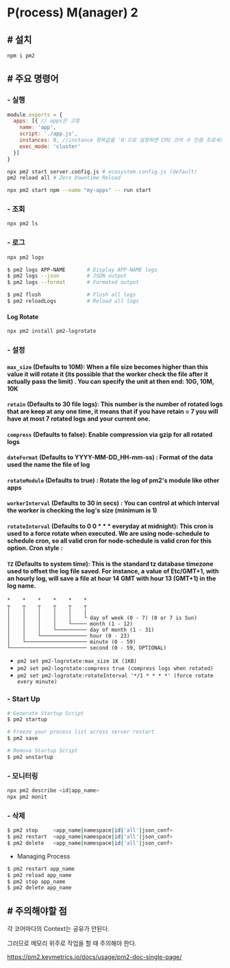 # P(rocess) M(anager) 2

## # 설치
```bash
npm i pm2
```

## # 주요 명령어

### - 실행 

```js
module.exports = {
  apps: [{ // apps은 고정
    name: 'app',
    script: './app.js',
    instances: 0, //instance 항목값을 '0'으로 설정하면 CPU 코어 수 만큼 프로세스를 생성하겠다는 뜻
    exec_mode: 'cluster'
  }]
}
```

```bash
npx pm2 start server.config.js # ecosystem.config.js (default)
pm2 reload all # Zero Downtime Reload

npx pm2 start npm --name "my-apps" -- run start
```

### - 조회 

```bash
npx pm2 ls
```

### - 로그

```sh
npx pm2 logs
```

```sh
$ pm2 logs APP-NAME       # Display APP-NAME logs
$ pm2 logs --json         # JSON output
$ pm2 logs --format       # Formated output

$ pm2 flush               # Flush all logs
$ pm2 reloadLogs          # Reload all logs
```

#### Log Rotate

```sh
npx pm2 install pm2-logrotate
```



### - 설정

#### `max_size` (Defaults to 10M): When a file size becomes higher than this value it will rotate it (its possible that the worker check the file after it actually pass the limit) . You can specify the unit at then end: 10G, 10M, 10K
#### `retain` (Defaults to 30 file logs): This number is the number of rotated logs that are keep at any one time, it means that if you have retain = 7 you will have at most 7 rotated logs and your current one.
#### `compress` (Defaults to false): Enable compression via gzip for all rotated logs
#### `dateFormat` (Defaults to YYYY-MM-DD_HH-mm-ss) : Format of the data used the name the file of log
#### `rotateModule` (Defaults to true) : Rotate the log of pm2's module like other apps
#### `workerInterval` (Defaults to 30 in secs) : You can control at which interval the worker is checking the log's size (minimum is 1)
#### `rotateInterval` (Defaults to 0 0 * * * everyday at midnight): This cron is used to a force rotate when executed. We are using node-schedule to schedule cron, so all valid cron for node-schedule is valid cron for this option. Cron style :
#### `TZ` (Defaults to system time): This is the standard tz database timezone used to offset the log file saved. For instance, a value of Etc/GMT+1, with an hourly log, will save a file at hour 14 GMT with hour 13 (GMT+1) in the log name.

```
*    *    *    *    *    *
┬    ┬    ┬    ┬    ┬    ┬
│    │    │    │    │    |
│    │    │    │    │    └ day of week (0 - 7) (0 or 7 is Sun)
│    │    │    │    └───── month (1 - 12)
│    │    │    └────────── day of month (1 - 31)
│    │    └─────────────── hour (0 - 23)
│    └──────────────────── minute (0 - 59)
└───────────────────────── second (0 - 59, OPTIONAL)
```

 - `pm2 set pm2-logrotate:max_size 1K (1KB)`
 - `pm2 set pm2-logrotate:compress true (compress logs when rotated)`
 - `pm2 set pm2-logrotate:rotateInterval '*/1 * * * *' (force rotate every minute)`

### - Start Up

```sh
# Generate Startup Script
$ pm2 startup

# Freeze your process list across server restart
$ pm2 save

# Remove Startup Script
$ pm2 unstartup
```

### - 모니터링

```sh
npx pm2 describe <id|app_name>
npx pm2 monit
```

### - 삭제

```sh
$ pm2 stop     <app_name|namespace|id|'all'|json_conf>
$ pm2 restart  <app_name|namespace|id|'all'|json_conf>
$ pm2 delete   <app_name|namespace|id|'all'|json_conf>
```

 - Managing Process

```sh
$ pm2 restart app_name
$ pm2 reload app_name
$ pm2 stop app_name
$ pm2 delete app_name
```

## # 주의해야할 점

각 코어마다의 Context는 공유가 안된다.

그러므로 메모리 위주로 작업을 할 때 주의해야 한다.

https://pm2.keymetrics.io/docs/usage/pm2-doc-single-page/